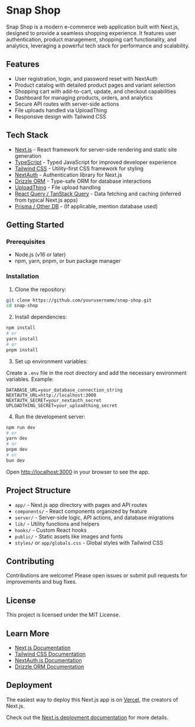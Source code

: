 # Snap Shop

Snap Shop is a modern e-commerce web application built with Next.js, designed to provide a seamless shopping experience. It features user authentication, product management, shopping cart functionality, and analytics, leveraging a powerful tech stack for performance and scalability.

## Features

- User registration, login, and password reset with NextAuth
- Product catalog with detailed product pages and variant selection
- Shopping cart with add-to-cart, update, and checkout capabilities
- Dashboard for managing products, orders, and analytics
- Secure API routes with server-side actions
- File uploads handled via UploadThing
- Responsive design with Tailwind CSS

## Tech Stack

- [Next.js](https://nextjs.org) - React framework for server-side rendering and static site generation
- [TypeScript](https://www.typescriptlang.org) - Typed JavaScript for improved developer experience
- [Tailwind CSS](https://tailwindcss.com) - Utility-first CSS framework for styling
- [NextAuth](https://next-auth.js.org) - Authentication library for Next.js
- [Drizzle ORM](https://orm.drizzle.team) - Type-safe ORM for database interactions
- [UploadThing](https://uploadthing.com) - File upload handling
- [React Query / TanStack Query](https://tanstack.com/query/latest) - Data fetching and caching (inferred from typical Next.js apps)
- [Prisma / Other DB](#) - (If applicable, mention database used)

## Getting Started

### Prerequisites

- Node.js (v16 or later)
- npm, yarn, pnpm, or bun package manager

### Installation

1. Clone the repository:

```bash
git clone https://github.com/yourusername/snap-shop.git
cd snap-shop
```

2. Install dependencies:

```bash
npm install
# or
yarn install
# or
pnpm install
```

3. Set up environment variables:

Create a `.env` file in the root directory and add the necessary environment variables. Example:

```env
DATABASE_URL=your_database_connection_string
NEXTAUTH_URL=http://localhost:3000
NEXTAUTH_SECRET=your_nextauth_secret
UPLOADTHING_SECRET=your_uploadthing_secret
```

4. Run the development server:

```bash
npm run dev
# or
yarn dev
# or
pnpm dev
# or
bun dev
```

Open [http://localhost:3000](http://localhost:3000) in your browser to see the app.

## Project Structure

- `app/` - Next.js app directory with pages and API routes
- `components/` - React components organized by feature
- `server/` - Server-side logic, API actions, and database migrations
- `lib/` - Utility functions and helpers
- `hooks/` - Custom React hooks
- `public/` - Static assets like images and fonts
- `styles/` or `app/globals.css` - Global styles with Tailwind CSS

## Contributing

Contributions are welcome! Please open issues or submit pull requests for improvements and bug fixes.

## License

This project is licensed under the MIT License.

## Learn More

- [Next.js Documentation](https://nextjs.org/docs)
- [Tailwind CSS Documentation](https://tailwindcss.com/docs)
- [NextAuth.js Documentation](https://next-auth.js.org/getting-started/introduction)
- [Drizzle ORM Documentation](https://orm.drizzle.team)

## Deployment

The easiest way to deploy this Next.js app is on [Vercel](https://vercel.com), the creators of Next.js.

Check out the [Next.js deployment documentation](https://nextjs.org/docs/app/building-your-application/deploying) for more details.
